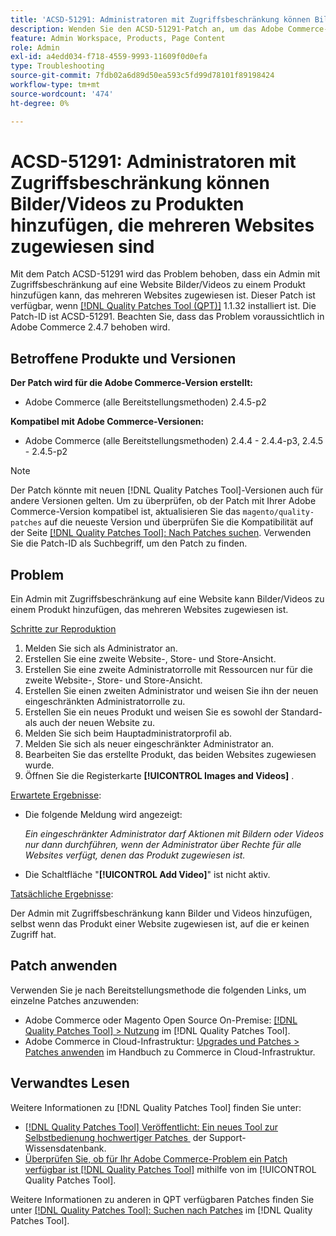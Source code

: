 ```yaml
---
title: 'ACSD-51291: Administratoren mit Zugriffsbeschränkung können Bilder/Videos zu Produkten hinzufügen, die mehreren Websites zugewiesen sind'
description: Wenden Sie den ACSD-51291-Patch an, um das Adobe Commerce-Problem zu beheben, bei dem Administratoren mit beschränktem Zugriff auf eine Website Bilder/Videos zu einem Produkt hinzufügen können, das mehreren Websites zugewiesen ist.
feature: Admin Workspace, Products, Page Content
role: Admin
exl-id: a4edd034-f718-4559-9993-11609f0d0efa
type: Troubleshooting
source-git-commit: 7fdb02a6d89d50ea593c5fd99d78101f89198424
workflow-type: tm+mt
source-wordcount: '474'
ht-degree: 0%

---
```


# ACSD-51291: Administratoren mit Zugriffsbeschränkung können Bilder/Videos zu Produkten hinzufügen, die mehreren Websites zugewiesen sind

Mit dem Patch ACSD-51291 wird das Problem behoben, dass ein Admin mit Zugriffsbeschränkung auf eine Website Bilder/Videos zu einem Produkt hinzufügen kann, das mehreren Websites zugewiesen ist. Dieser Patch ist verfügbar, wenn [[!DNL Quality Patches Tool (QPT)]](https://experienceleague.adobe.com/de/docs/commerce-operations/tools/quality-patches-tool/quality-patches-tool-to-self-serve-quality-patches) 1.1.32 installiert ist. Die Patch-ID ist ACSD-51291. Beachten Sie, dass das Problem voraussichtlich in Adobe Commerce 2.4.7 behoben wird.

## Betroffene Produkte und Versionen

**Der Patch wird für die Adobe Commerce-Version erstellt:**

* Adobe Commerce (alle Bereitstellungsmethoden) 2.4.5-p2

**Kompatibel mit Adobe Commerce-Versionen:**

* Adobe Commerce (alle Bereitstellungsmethoden) 2.4.4 - 2.4.4-p3, 2.4.5 - 2.4.5-p2

>[!NOTE]
>
>Der Patch könnte mit neuen [!DNL Quality Patches Tool]-Versionen auch für andere Versionen gelten. Um zu überprüfen, ob der Patch mit Ihrer Adobe Commerce-Version kompatibel ist, aktualisieren Sie das `magento/quality-patches` auf die neueste Version und überprüfen Sie die Kompatibilität auf der Seite [[!DNL Quality Patches Tool]: Nach Patches suchen](https://experienceleague.adobe.com/tools/commerce-quality-patches/index.html?lang=de). Verwenden Sie die Patch-ID als Suchbegriff, um den Patch zu finden.

## Problem

Ein Admin mit Zugriffsbeschränkung auf eine Website kann Bilder/Videos zu einem Produkt hinzufügen, das mehreren Websites zugewiesen ist.

<u>Schritte zur Reproduktion</u>

1. Melden Sie sich als Administrator an.
1. Erstellen Sie eine zweite Website-, Store- und Store-Ansicht.
1. Erstellen Sie eine zweite Administratorrolle mit Ressourcen nur für die zweite Website-, Store- und Store-Ansicht.
1. Erstellen Sie einen zweiten Administrator und weisen Sie ihn der neuen eingeschränkten Administratorrolle zu.
1. Erstellen Sie ein neues Produkt und weisen Sie es sowohl der Standard- als auch der neuen Website zu.
1. Melden Sie sich beim Hauptadministratorprofil ab.
1. Melden Sie sich als neuer eingeschränkter Administrator an.
1. Bearbeiten Sie das erstellte Produkt, das beiden Websites zugewiesen wurde.
1. Öffnen Sie die Registerkarte **[!UICONTROL Images and Videos]** .

<u>Erwartete Ergebnisse</u>:

* Die folgende Meldung wird angezeigt:

  *Ein eingeschränkter Administrator darf Aktionen mit Bildern oder Videos nur dann durchführen, wenn der Administrator über Rechte für alle Websites verfügt, denen das Produkt zugewiesen ist.*

* Die Schaltfläche &quot;**[!UICONTROL Add Video]**&quot; ist nicht aktiv.

<u>Tatsächliche Ergebnisse</u>:

Der Admin mit Zugriffsbeschränkung kann Bilder und Videos hinzufügen, selbst wenn das Produkt einer Website zugewiesen ist, auf die er keinen Zugriff hat.

## Patch anwenden

Verwenden Sie je nach Bereitstellungsmethode die folgenden Links, um einzelne Patches anzuwenden:

* Adobe Commerce oder Magento Open Source On-Premise: [[!DNL Quality Patches Tool] > Nutzung](/help/tools/quality-patches-tool/usage.md) im [!DNL Quality Patches Tool].
* Adobe Commerce in Cloud-Infrastruktur: [Upgrades und Patches > Patches anwenden](https://experienceleague.adobe.com/docs/commerce-cloud-service/user-guide/develop/upgrade/apply-patches.html?lang=de) im Handbuch zu Commerce in Cloud-Infrastruktur.

## Verwandtes Lesen

Weitere Informationen zu [!DNL Quality Patches Tool] finden Sie unter:

* [[!DNL Quality Patches Tool] Veröffentlicht: Ein neues Tool zur Selbstbedienung hochwertiger Patches &#x200B;](https://experienceleague.adobe.com/de/docs/commerce-operations/tools/quality-patches-tool/quality-patches-tool-to-self-serve-quality-patches) der Support-Wissensdatenbank.
* [Überprüfen Sie, ob für Ihr Adobe Commerce-Problem ein Patch verfügbar ist [!DNL Quality Patches Tool]](/help/tools/quality-patches-tool/patches-available-in-qpt/check-patch-for-magento-issue-with-magento-quality-patches.md) mithilfe von im [!UICONTROL Quality Patches Tool].


Weitere Informationen zu anderen in QPT verfügbaren Patches finden Sie unter [[!DNL Quality Patches Tool]: Suchen nach Patches](https://experienceleague.adobe.com/tools/commerce-quality-patches/index.html?lang=de) im [!DNL Quality Patches Tool].

